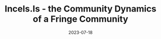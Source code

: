 ---
title: "Incels.Is - the Community Dynamics of a Fringe Community"
collection: talks
permalink: /talks/2023-07-18-IncelsIs-the-Community-Dynamics-of-a-Fringe-Community
date: 2023-07-18
venue: '9th International Conference on Computational Social Science'
paperurl: 'https://ic2s2-2023.org/program'
citation: ' Lion Wedel, &quot;Incels.Is - the Community Dynamics of a Fringe Community.&quot; 9th International Conference on Computational Social Science, 1900.'
doi: 'https://ic2s2-2023.org/program'
---